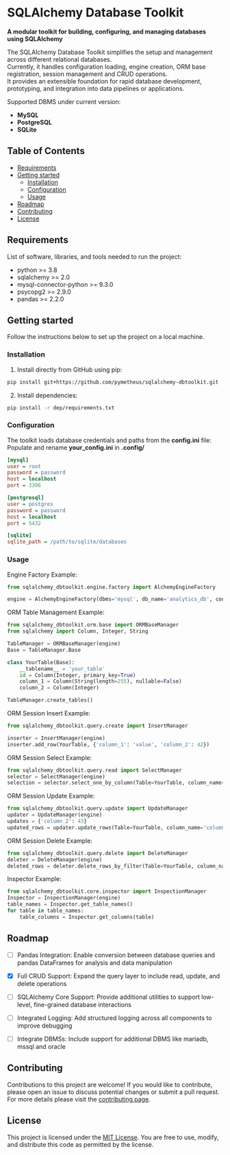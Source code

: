 # SQLAlchemy Database Toolkit

**A modular toolkit for building, configuring, and managing databases using SQLAlchemy**

The SQLAlchemy Database Toolkit simplifies the setup and management across different relational databases.  
Currently, it handles configuration loading, engine creation, ORM base registration, session management and CRUD operations.  
It provides an extensible foundation for rapid database development, prototyping, and integration into data pipelines or applications.  

Supported DBMS under current version:
- **MySQL**
- **PostgreSQL**
- **SQLite**


## Table of Contents

- [Requirements](#requirements)
- [Getting started](#getting-started)
  - [Installation](#installation)
  - [Configuration](#configuration)
  - [Usage](#usage)
- [Roadmap](#roadmap)
- [Contributing](#contributing)
- [License](#license)


## Requirements

List of software, libraries, and tools needed to run the project:
- python >= 3.8
- sqlalchemy >= 2.0
- mysql-connector-python >= 9.3.0
- psycopg2 >= 2.9.0
- pandas >= 2.2.0


## Getting started

Follow the instructions below to set up the project on a local machine.


### Installation

1. Install directly from GitHub using pip:   
```bash
pip install git+https://github.com/pymetheus/sqlalchemy-dbtoolkit.git
```
2. Install dependencies:

```bash
pip install -r dep/requirements.txt
```


### Configuration

The toolkit loads database credentials and paths from the **config.ini** file:  
Populate and rename **your_config.ini** in **.config/**

```ini
[mysql]  
user = root  
password = password  
host = localhost  
port = 3306  

[postgresql]
user = postgres  
password = password  
host = localhost  
port = 5432 

[sqlite]  
sqlite_path = /path/to/sqlite/databases  
```


### Usage

Engine Factory Example:
```python
from sqlalchemy_dbtoolkit.engine.factory import AlchemyEngineFactory  

engine = AlchemyEngineFactory(dbms='mysql', db_name='analytics_db', config_path='../.config/config.ini').engine
```

ORM Table Management Example:
```python
from sqlalchemy_dbtoolkit.orm.base import ORMBaseManager
from sqlalchemy import Column, Integer, String

TableManager = ORMBaseManager(engine)
Base = TableManager.Base

class YourTable(Base):
    __tablename__ = 'your_table'
    id = Column(Integer, primary_key=True)
    column_1 = Column(String(length=255), nullable=False)
    column_2 = Column(Integer)

TableManager.create_tables()
```

ORM Session Insert Example:
```python
from sqlalchemy_dbtoolkit.query.create import InsertManager

inserter = InsertManager(engine)
inserter.add_row(YourTable, {'column_1': 'value', 'column_2': 42})
```

ORM Session Select Example:
```python
from sqlalchemy_dbtoolkit.query.read import SelectManager
selector = SelectManager(engine)
selection = selector.select_one_by_column(Table=YourTable, column_name='column_1', column_value='value', operator_name='eq')
```

ORM Session Update Example:
```python
from sqlalchemy_dbtoolkit.query.update import UpdateManager
updater = UpdateManager(engine)
updates = {'column_2': 43}
updated_rows = updater.update_rows(Table=YourTable, column_name='column_1', column_value='value', update_dict=updates, operator_name='eq')
```

ORM Session Delete Example:
```python
from sqlalchemy_dbtoolkit.query.delete import DeleteManager
deleter = DeleteManager(engine)
deleted_rows = deleter.delete_rows_by_filter(Table=YourTable, column_name='column_1', column_value='value', operator_name='eq')
```

Inspector Example:
```python
from sqlalchemy_dbtoolkit.core.inspector import InspectionManager
Inspector = InspectionManager(engine)
table_names = Inspector.get_table_names()
for table in table_names:
    table_columns = Inspector.get_columns(table)
```


## Roadmap

- [ ] Pandas Integration: Enable conversion between database queries and pandas DataFrames for analysis and data manipulation  
- [X] Full CRUD Support: Expand the query layer to include read, update, and delete operations  
- [ ] SQLAlchemy Core Support: Provide additional utilities to support low-level, fine-grained database interactions  
- [ ] Integrated Logging: Add structured logging across all components to improve debugging  
- [ ] Integrate DBMSs: Include support for additional DBMS like mariadb, mssql and oracle


## Contributing

Contributions to this project are welcome! If you would like to contribute, please open an issue to discuss potential changes or submit a pull request.
For more details please visit the [contributing page](docs/CONTRIBUTING.md).


## License

This project is licensed under the [MIT License](LICENSE.md). You are free to use, modify, and distribute this code as permitted by the license.